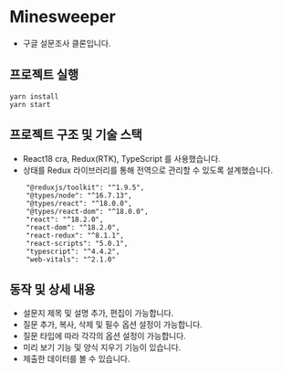 # Minesweeper
- 구글 설문조사 클론입니다.


## 프로젝트 실행
```
yarn install
yarn start
```

## 프로젝트 구조 및 기술 스택
- React18 cra, Redux(RTK), TypeScript 를 사용했습니다.
- 상태를 Redux 라이브러리를 통해 전역으로 관리할 수 있도록 설계했습니다. 

```
    "@reduxjs/toolkit": "^1.9.5",
    "@types/node": "^16.7.13",
    "@types/react": "^18.0.0",
    "@types/react-dom": "^18.0.0",
    "react": "^18.2.0",
    "react-dom": "^18.2.0",
    "react-redux": "^8.1.1",
    "react-scripts": "5.0.1",
    "typescript": "^4.4.2",
    "web-vitals": "^2.1.0"
```

## 동작 및 상세 내용
- 설문지 제목 및 설명 추가, 편집이 가능합니다.
- 질문 추가, 복사, 삭제 및 필수 옵션 설정이 가능합니다.
- 질문 타입에 따라 각각의 옵션 설정이 가능합니다.
- 미리 보기 기능 및 양식 지우기 기능이 있습니다.
- 제출한 데이터를 볼 수 있습니다.
